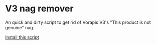# V3 nag remover

An quick and dirty script to get rid of Vorapis V3's "This product is not genuine" nag.

[Install this script](https://github.com/wootar/v3nagremover/raw/main/v3nagremover.user.js)
